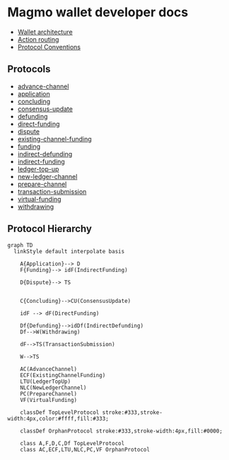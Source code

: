# Magmo wallet developer docs

- [Wallet architecture](./structuring-the-wallet.md)
- [Action routing](./action-routing.md)
- [Protocol Conventions](./protocol-conventions.md)

## Protocols

- [advance-channel](../src/redux/protocols/advance-channel/readme.md)
- [application](../src/redux/protocols/application/readme.md)
- [concluding](../src/redux/protocols/concluding/readme.md)
- [consensus-update](../src/redux/protocols/consensus-update/readme.md)
- [defunding](../src/redux/protocols/defunding/readme.md)
- [direct-funding](../src/redux/protocols/direct-funding/readme.md)
- [dispute](../src/redux/protocols/dispute/readme.md)
- [existing-channel-funding](../src/redux/protocols/existing-channel-funding/readme.md)
- [funding](../src/redux/protocols/funding/readme.md)
- [indirect-defunding](../src/redux/protocols/indirect-defunding/readme.md)
- [indirect-funding](../src/redux/protocols/indirect-funding/readme.md)
- [ledger-top-up](../src/redux/protocols/ledger-top-up/readme.md)
- [new-ledger-channel](../src/redux/protocols/new-ledger-channel/readme.md)
- [prepare-channel](../src/redux/protocols/prepare-channel/readme.md)
- [transaction-submission](../src/redux/protocols/transaction-submission/readme.md)
- [virtual-funding](../src/redux/protocols/virtual-funding/readme.md)
- [withdrawing](../src/redux/protocols/withdrawing/readme.md)

<a name="hierarchy"></a>

## Protocol Hierarchy

```mermaid
graph TD
  linkStyle default interpolate basis

    A{Application}--> D
    F{Funding}--> idF(IndirectFunding)

    D{Dispute}--> TS


    C{Concluding}-->CU(ConsensusUpdate)

    idF --> dF(DirectFunding)

    Df{Defunding}-->idDf(IndirectDefunding)
    Df-->W(Withdrawing)

    dF-->TS(TransactionSubmission)

    W-->TS

    AC(AdvanceChannel)
    ECF(ExistingChannelFunding)
    LTU(LedgerTopUp)
    NLC(NewLedgerChannel)
    PC(PrepareChannel)
    VF(VirtualFunding)

    classDef TopLevelProtocol stroke:#333,stroke-width:4px,color:#ffff,fill:#333;

    classDef OrphanProtocol stroke:#333,stroke-width:4px,fill:#0000;

    class A,F,D,C,Df TopLevelProtocol
    class AC,ECF,LTU,NLC,PC,VF OrphanProtocol


```
